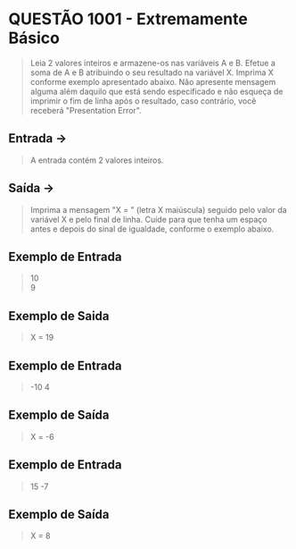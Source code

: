 # QUESTÃO 1001 - Extremamente Básico
> Leia 2 valores inteiros e armazene-os nas variáveis A e B.
Efetue a soma de A e B atribuindo o seu resultado na variável X.
Imprima X conforme exemplo apresentado abaixo. 
Não apresente mensagem alguma além daquilo que está sendo especificado 
e não esqueça de imprimir o fim de linha após o resultado, caso contrário, você receberá "Presentation Error".

## Entrada ->
> A entrada contém 2 valores inteiros.
    
## Saída ->
>Imprima a mensagem "X = " (letra X maiúscula) seguido pelo valor da variável X e pelo final de linha. 
> Cuide para que tenha um espaço antes e depois do sinal de igualdade, conforme o exemplo abaixo.

## Exemplo de Entrada 
> 10                
> 9

## Exemplo de Saida
> X = 19


## Exemplo de Entrada
> -10
> 4

## Exemplo de Saída
> X = -6

## Exemplo de Entrada
> 15
> -7

## Exemplo de Saída
> X = 8

